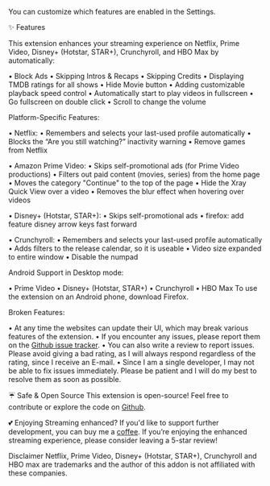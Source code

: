 You can customize which features are enabled in the Settings.

✨ Features

This extension enhances your streaming experience on Netflix, Prime Video, Disney+ (Hotstar, STAR+), Crunchyroll, and HBO Max by automatically:

  • Block Ads
  • Skipping Intros & Recaps
  • Skipping Credits
  • Displaying TMDB ratings for all shows
  • Hide Movie button
  • Adding customizable playback speed control
  • Automatically start to play videos in fullscreen
  • Go fullscreen on double click
  • Scroll to change the volume

Platform-Specific Features:

  • Netflix:
      • Remembers and selects your last-used profile automatically
      • Blocks the “Are you still watching?” inactivity warning
      • Remove games from Netflix

  • Amazon Prime Video:
      • Skips self-promotional ads (for Prime Video productions)
      • Filters out paid content (movies, series) from the home page
      • Moves the category "Continue" to the top of the page
      • Hide the Xray Quick View over a video
      • Removes the blur effect when hovering over videos

  • Disney+ (Hotstar, STAR+):
      • Skips self-promotional ads
      • firefox: add feature disney arrow keys fast forward

  • Crunchyroll:
      • Remembers and selects your last-used profile automatically
      • Adds filters to the release calendar, so it is useable
      • Video size expanded to entire window
      • Disable the numpad

Android Support in Desktop mode:

  • Prime Video
  • Disney+ (Hotstar, STAR+)
  • Crunchyroll
  • HBO Max
  To use the extension on an Android phone, download Firefox.

Broken Features:

  • At any time the websites can update their UI, which may break various features of the extension.
  • If you encounter any issues, please report them on the [Github issue tracker](https://github.com/Dreamlinerm/Netflix-Prime-Auto-Skip/issues).
  • You can also write a review to report issues. Please avoid giving a bad rating, as I will always respond regardless of the rating, since I receive an E-mail.
  • Since I am a single developer, I may not be able to fix issues immediately. Please be patient and I will do my best to resolve them as soon as possible.

☔ Safe & Open Source
This extension is open-source! Feel free to contribute or explore the code on [Github](https://github.com/Dreamlinerm/Netflix-Prime-Auto-Skip).

💕 Enjoying Streaming enhanced?
If you'd like to support further development, you can buy me a [coffee](https://github.com/sponsors/Dreamlinerm).
If you’re enjoying the enhanced streaming experience, please consider leaving a 5-star review!

Disclaimer
Netflix, Prime Video, Disney+ (Hotstar, STAR+), Crunchyroll and HBO max are trademarks and the author of this addon is not affiliated with these companies.
